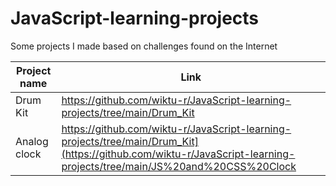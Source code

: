 # JavaScript-learning-projects
Some projects I made based on challenges found on the Internet

| Project name  | Link |
| ------------- | ------------- |
| Drum Kit  | https://github.com/wiktu-r/JavaScript-learning-projects/tree/main/Drum_Kit |
| Analog clock  | https://github.com/wiktu-r/JavaScript-learning-projects/tree/main/Drum_Kit](https://github.com/wiktu-r/JavaScript-learning-projects/tree/main/JS%20and%20CSS%20Clock |

